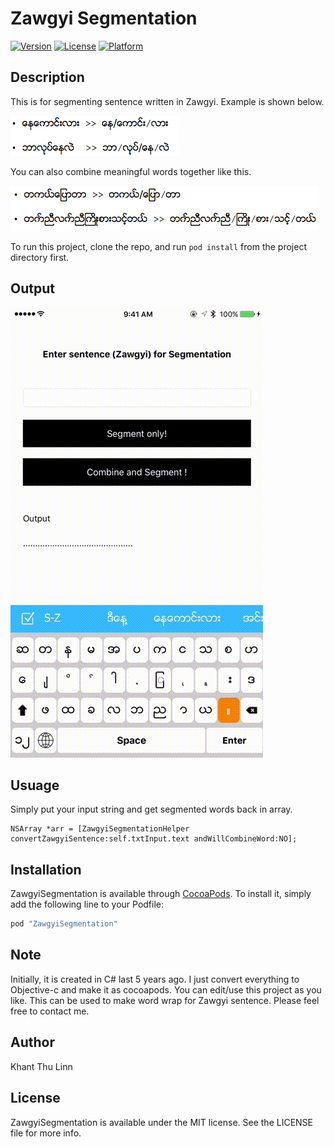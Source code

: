 # Zawgyi Segmentation

[![Version](https://img.shields.io/cocoapods/v/ZawgyiSegmentation.svg?style=flat)](http://cocoapods.org/pods/ZawgyiSegmentation)
[![License](https://img.shields.io/cocoapods/l/ZawgyiSegmentation.svg?style=flat)](http://cocoapods.org/pods/ZawgyiSegmentation)
[![Platform](https://img.shields.io/cocoapods/p/ZawgyiSegmentation.svg?style=flat)](http://cocoapods.org/pods/ZawgyiSegmentation)

## Description

This is for segmenting sentence written in Zawgyi. Example is shown below. 

![Converting](Media/photo1.png)

You can also combine meaningful words together like this.

![Converting](Media/photo2.png)

To run this project, clone the repo, and run `pod install` from the project directory first.

## Output

![Converting](Media/out.gif)

## Usuage

Simply put your input string and get segmented words back in array. 

```obj-c
NSArray *arr = [ZawgyiSegmentationHelper convertZawgyiSentence:self.txtInput.text andWillCombineWord:NO];

```

## Installation

ZawgyiSegmentation is available through [CocoaPods](http://cocoapods.org). To install
it, simply add the following line to your Podfile:

```ruby
pod "ZawgyiSegmentation"
```

## Note

Initially, it is created in C# last 5 years ago. I just convert everything to Objective-c and make it as cocoapods. You can edit/use this project as you like. This can be used to make word wrap for Zawgyi sentence.  Please feel free to contact me.

## Author

Khant Thu Linn

## License

ZawgyiSegmentation is available under the MIT license. See the LICENSE file for more info.
